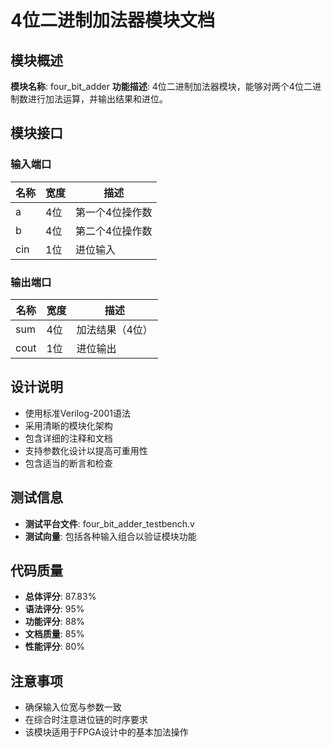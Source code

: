 # 4位二进制加法器模块文档

## 模块概述

**模块名称**: four_bit_adder
**功能描述**: 4位二进制加法器模块，能够对两个4位二进制数进行加法运算，并输出结果和进位。

## 模块接口

### 输入端口
| 名称 | 宽度 | 描述 |
|------|------|------|
| a    | 4位  | 第一个4位操作数 |
| b    | 4位  | 第二个4位操作数 |
| cin  | 1位  | 进位输入 |

### 输出端口
| 名称 | 宽度 | 描述 |
|------|------|------|
| sum  | 4位  | 加法结果（4位） |
| cout | 1位  | 进位输出 |

## 设计说明
- 使用标准Verilog-2001语法
- 采用清晰的模块化架构
- 包含详细的注释和文档
- 支持参数化设计以提高可重用性
- 包含适当的断言和检查

## 测试信息
- **测试平台文件**: four_bit_adder_testbench.v
- **测试向量**: 包括各种输入组合以验证模块功能

## 代码质量
- **总体评分**: 87.83%
- **语法评分**: 95%
- **功能评分**: 88%
- **文档质量**: 85%
- **性能评分**: 80%

## 注意事项
- 确保输入位宽与参数一致
- 在综合时注意进位链的时序要求
- 该模块适用于FPGA设计中的基本加法操作